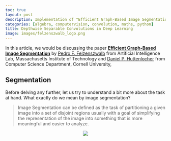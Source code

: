 ```yaml
---
toc: true
layout: post
description: Implementation of "Efficient Graph-Based Image Segmentation" paper written by P. Felzenszwalb and D. Huttenlocher.
categories: [algebra, computervision, convolution, maths, python]
title: Depthwise Separable Convolutions in Deep Learning
image: images/felzenszwalb_logo.png
---
```


In this article, we would be discussing the paper **[Efficient Graph-Based Image Segmentation](http://people.cs.uchicago.edu/~pff/papers/seg-ijcv.pdf)** by <a href="mailto:pff@ai.mit.edu">Pedro F. Felzenszwalb</a> from Artificial Intelligence Lab, Massachusetts Institute of Technology and <a href="mailto:dph@cs.cornell.edu">Daniel P. Huttenlocher</a> from Computer Science Department, Cornell University,

## Segmentation

Before delving any further, let us try to understand a bit more about the task at hand. What exactly do we mean by image segmentation?

<blockquote>Image Segmentation can be defined as the task of partitioning a given image into a set of disjoint regions usually with a goal of simplifying the representation of the image into something that is more meaningful and easier to analyze.</blockquote>

<figure class="image">
    <center>
        <img src="{{site.baseurl}}/images/felzenszwalb_1.png">
    </center>
</figure>